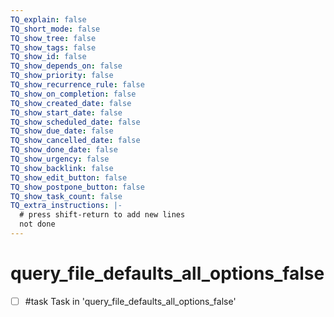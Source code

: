 ```yaml
---
TQ_explain: false
TQ_short_mode: false
TQ_show_tree: false
TQ_show_tags: false
TQ_show_id: false
TQ_show_depends_on: false
TQ_show_priority: false
TQ_show_recurrence_rule: false
TQ_show_on_completion: false
TQ_show_created_date: false
TQ_show_start_date: false
TQ_show_scheduled_date: false
TQ_show_due_date: false
TQ_show_cancelled_date: false
TQ_show_done_date: false
TQ_show_urgency: false
TQ_show_backlink: false
TQ_show_edit_button: false
TQ_show_postpone_button: false
TQ_show_task_count: false
TQ_extra_instructions: |-
  # press shift-return to add new lines
  not done
---
```


# query_file_defaults_all_options_false

- [ ] #task Task in 'query_file_defaults_all_options_false'
